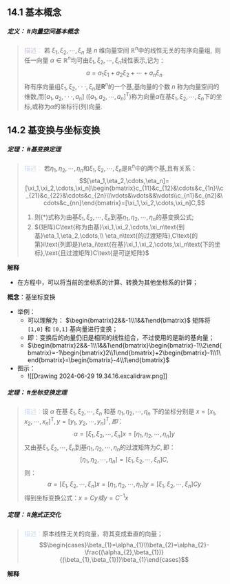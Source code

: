 ## 14.1 基本概念 
##### **定义**： #向量空间基本概念
> <font color="#ccc1d9">描述：</font> $\text{若 }\xi_1,\xi_2,\cdots,\xi_n\text{ 是 }n\text{ 维向量空间 }\mathbb{R}^n\text{中的线性无关的有序向量组},\text{ 则任一向量 }\alpha\in\mathbb{R}^n\text{均可由}\xi_1,\xi_2,\cdots,\xi_n\text{线性表示,记为}$：$$a=a_{1}\xi_{1}+a_{2}\xi_{2}+\cdots+a_{n}\xi_{n}$$
> $\text{称有序向量组}\xi_1,\xi_2,\cdotp\cdotp\cdotp,\xi_n\text{是}\mathbf{R}^n\text{的一个基,基向量的个数 }n\text{ 称为向量空间的维数,而}\left[a_1,a_2,\cdotp\cdotp\cdotp,a_n\right]$ $([a_1,a_2,\cdots,a_n]^\mathrm{T})\text{称为向量}\alpha\text{在基}\xi_1,\xi_2,\cdots,\xi_n\text{下的坐标,或称为}\alpha\text{的坐标行(列)向量}.$


## 14.2 基变换与坐标变换 
##### **定理**： #基变换定理
> <font color="#8db3e2"><font color="#c6d9f0">描述：</font></font> $\text{若}\eta_1,\eta_2,\cdots,\eta_n\text{和}\xi_1,\xi_2,\cdots,\xi_n\text{是}\mathbb{R}^n\text{中的两个基,且有关系}$：
> $$[\eta_1,\eta_2,\cdots,\eta_n]=[\xi_1,\xi_2,\cdots,\xi_n]\begin{bmatrix}c_{11}&c_{12}&\cdots&c_{1n}\\c_{21}&c_{22}&\cdots&c_{2n}\\\vdots&\vdots&&\vdots\\c_{n1}&c_{n2}&\cdots&c_{nn}\end{bmatrix}=[\xi_1,\xi_2,\cdots,\xi_n]C,$$
> 1. $\text{则}\left(*\right)\text{式称为由基}\xi_1,\xi_2,\cdots,\xi_n\text{到基}\eta_1,\eta_2,\cdots,\eta_n\text{的基变换公式;}$
> 2. ${矩阵}C\text{称为由基}\xi_1,\xi_2,\cdots,\xi_n\text{到基}\eta_1,\eta_2,\cdots,\\ \eta_n\text{的过渡矩阵},C\text{的第}i\text{列即是}\eta_i\text{在基}\xi_1,\xi_2,\cdots,\xi_n\text{下的坐标},\text{且过渡矩阵}C\text{是可逆矩阵}$

**解释**
+ 在方程中，可以将当前的坐标系的计算、转换为其他坐标系的计算；

**概念**：基坐标变换
+ 举例：
	+ 可以理解为： $\begin{bmatrix}2&&-1\\1&&1\end{bmatrix}$ 矩阵将 `[1,0]` 和 `[0,1]` 基向量进行变换；
	+ 即：变换后的向量仍旧是相同的线性组合，不过使用的是新的基向量；
	+ $\begin{bmatrix}2&&-1\\1&&1\end{bmatrix}\begin{bmatrix}-1\\2\end{bmatrix}=-1\begin{bmatrix}2\\1\end{bmatrix}+2\begin{bmatrix}-1\\1\end{bmatrix}=\begin{bmatrix}-4\\1\end{bmatrix}$
+ 图示： 
	+ ![[Drawing 2024-06-29 19.34.16.excalidraw.png]]

##### **定理**： #坐标变换定理 
> <font color="#8db3e2"><font color="#c6d9f0">描述：</font></font>设 $\alpha$ 在基 $\xi_1,\xi_2,\cdots,\xi_n$ 和基 $\eta_1,\eta_2,\cdots,\eta_n$ 下的坐标分别是 $x=[x_1,x_2,\cdots,x_n]^{\mathrm{T}},y=[y_1$, $y_{2},\cdots,y_{n}]^{T},即$：$$\alpha=\left[\xi_{1},\xi_{2},\cdots,\xi_{n}\right]x=\left[\eta_{1},\eta_{2},\cdots,\eta_{n}\right]y$$
> $\text{又由基}\xi_1,\xi_2,\cdots,\xi_n\text{到基}\eta_1,\eta_2,\cdots,\eta_n\text{的过渡矩阵为}C,\text{即}$：
> $$[\eta_{1},\eta_{2},\cdots,\eta_{n}]=[\xi_{1},\xi_{2},\cdots,\xi_{n}]C,$$
> 则：$$\alpha=[\xi_{1},\xi_{2},\cdots,\xi_{n}]x=[\eta_{1},\eta_{2},\cdots,\eta_{n}]y=[\xi_{1},\xi_{2},\cdots,\xi_{n}]Cy$$
> 得到坐标变换公式：$x=Cy或y=C^{-1}x$


##### **定理**： #施式正交化
> <font color="#8db3e2"><font color="#c6d9f0">描述：</font></font>原本线性无关的向量，将其变成垂直的向量；
> $$\begin{cases}\beta_{1}=\alpha_{1}\\\beta_{2}=\alpha_{2}-\frac{(\alpha_{2},\beta_{1})}{(\beta_{1},\beta_{1})}\beta_{1}\end{cases}$$

**解释**
